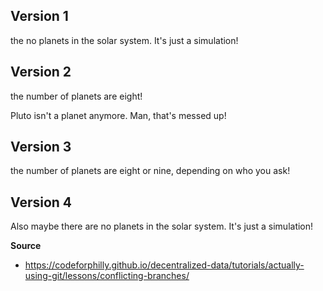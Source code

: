 

## Version 1
the no planets in the solar system.  It's just a simulation!

## Version 2
the number of planets are eight!  

Pluto isn't a planet anymore.   Man, that's messed up!

## Version 3
the number of planets are eight or nine, depending on who you ask!

## Version 4
Also maybe there are no planets in the solar system.  It's just a simulation!

**Source**
 - https://codeforphilly.github.io/decentralized-data/tutorials/actually-using-git/lessons/conflicting-branches/


